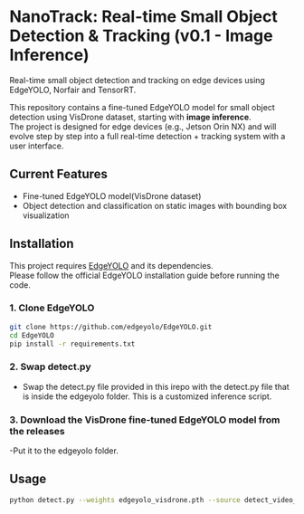 # NanoTrack: Real-time Small Object Detection & Tracking (v0.1 - Image Inference)

Real-time small object detection and tracking on edge devices using EdgeYOLO, Norfair and TensorRT.

This repository contains a fine-tuned EdgeYOLO model for small object detection using VisDrone dataset, starting with **image inference**.  
The project is designed for edge devices (e.g., Jetson Orin NX) and will evolve step by step into a full real-time detection + tracking system with a user interface.

## Current Features
- Fine-tuned EdgeYOLO model(VisDrone dataset)
- Object detection and classification on static images with bounding box visualization

## Installation

This project requires [EdgeYOLO](https://github.com/edgeyolo/EdgeYOLO) and its dependencies.  
Please follow the official EdgeYOLO installation guide before running the code.

### 1. Clone EdgeYOLO
```bash
git clone https://github.com/edgeyolo/EdgeYOLO.git
cd EdgeYOLO
pip install -r requirements.txt
```
### 2. Swap detect.py
- Swap the detect.py file provided in this irepo with the detect.py file that is inside the edgeyolo folder. This is a customized inference script. 

### 3. Download the VisDrone fine-tuned EdgeYOLO model from the releases
-Put it to the edgeyolo folder.

## Usage
```bash
python detect.py --weights edgeyolo_visdrone.pth --source detect_video_EdgeYOLO.mp4  --conf-thres 0.3 --nms-thres 0.5 --input-size 640 640 --fp16 --batch 1 --save-dir ./output 
```

